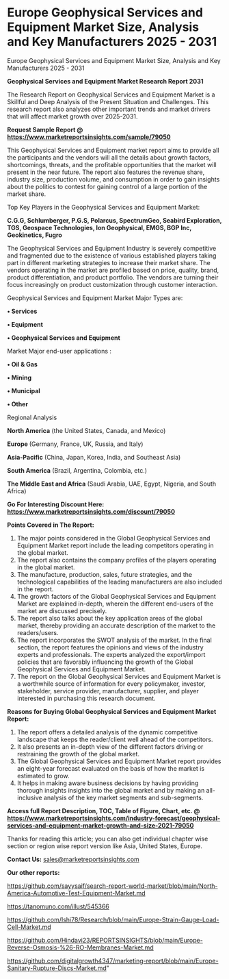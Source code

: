# Europe Geophysical Services and Equipment Market Size, Analysis and Key Manufacturers 2025 - 2031
Europe Geophysical Services and Equipment Market Size, Analysis and Key Manufacturers 2025 - 2031

<strong>Geophysical Services and Equipment Market Research Report 2031</strong>

The Research Report on Geophysical Services and Equipment Market is a Skillful and Deep Analysis of the Present Situation and Challenges. This research report also analyzes other important trends and market drivers that will affect market growth over 2025-2031.

<strong>Request Sample Report @ <a href=https://www.marketreportsinsights.com/sample/79050>https://www.marketreportsinsights.com/sample/79050</a></strong>

This Geophysical Services and Equipment market report aims to provide all the participants and the vendors will all the details about growth factors, shortcomings, threats, and the profitable opportunities that the market will present in the near future. The report also features the revenue share, industry size, production volume, and consumption in order to gain insights about the politics to contest for gaining control of a large portion of the market share.

Top Key Players in the Geophysical Services and Equipment Market:

<strong>C.G.G, Schlumberger, P.G.S, Polarcus, SpectrumGeo, Seabird Exploration, TGS, Geospace Technologies, Ion Geophysical, EMGS, BGP Inc, Geokinetics, Fugro</strong>

The Geophysical Services and Equipment Industry is severely competitive and fragmented due to the existence of various established players taking part in different marketing strategies to increase their market share. The vendors operating in the market are profiled based on price, quality, brand, product differentiation, and product portfolio. The vendors are turning their focus increasingly on product customization through customer interaction.

Geophysical Services and Equipment Market Major Types are:

<strong>• Services

• Equipment

• Geophysical Services and Equipment</strong>

Market Major end-user applications :

<strong>• Oil & Gas

• Mining

• Municipal

• Other</strong>

Regional Analysis

</u><strong><b>North America</b></strong> (the United States, Canada, and Mexico)

<strong><b>Europe </b></strong>(Germany, France, UK, Russia, and Italy)

<strong><b>Asia-Pacific</b></strong> (China, Japan, Korea, India, and Southeast Asia)

<strong><b>South America</b></strong> (Brazil, Argentina, Colombia, etc.)

<strong><b>The Middle East and Africa</b></strong> (Saudi Arabia, UAE, Egypt, Nigeria, and South Africa)

<strong>Go For Interesting Discount Here: <a href=https://www.marketreportsinsights.com/discount/79050>https://www.marketreportsinsights.com/discount/79050</a></strong>

<strong>Points Covered in The Report:</strong>
<ol>
  <li>The major points considered in the Global Geophysical Services and Equipment Market report include the leading competitors operating in the global market.</li>
  <li>The report also contains the company profiles of the players operating in the global market.</li>
  <li>The manufacture, production, sales, future strategies, and the technological capabilities of the leading manufacturers are also included in the report.</li>
  <li>The growth factors of the Global Geophysical Services and Equipment Market are explained in-depth, wherein the different end-users of the market are discussed precisely.</li>
  <li>The report also talks about the key application areas of the global market, thereby providing an accurate description of the market to the readers/users.</li>
  <li>The report incorporates the SWOT analysis of the market. In the final section, the report features the opinions and views of the industry experts and professionals. The experts analyzed the export/import policies that are favorably influencing the growth of the Global Geophysical Services and Equipment Market.</li>
  <li>The report on the Global Geophysical Services and Equipment Market is a worthwhile source of information for every policymaker, investor, stakeholder, service provider, manufacturer, supplier, and player interested in purchasing this research document.</li>
</ol>
<strong>Reasons for Buying Global Geophysical Services and Equipment Market Report:</strong>

<ol>
  <li>The report offers a detailed analysis of the dynamic competitive landscape that keeps the reader/client well ahead of the competitors.</li>
  <li>It also presents an in-depth view of the different factors driving or restraining the growth of the global market.</li>
  <li>The Global Geophysical Services and Equipment Market report provides an eight-year forecast evaluated on the basis of how the market is estimated to grow.</li>
  <li>It helps in making aware business decisions by having providing thorough insights insights into the global market and by making an all-inclusive analysis of the key market segments and sub-segments.</li>
</ol>
<strong>Access full Report Description, TOC, Table of Figure, Chart, etc. @ <a href=https://www.marketreportsinsights.com/industry-forecast/geophysical-services-and-equipment-market-growth-and-size-2021-79050>https://www.marketreportsinsights.com/industry-forecast/geophysical-services-and-equipment-market-growth-and-size-2021-79050</a></strong>


Thanks for reading this article; you can also get individual chapter wise section or region wise report version like Asia, United States, Europe.

<strong>Contact Us:</strong>
sales@marketreportsinsights.com

<strong>Our other reports:</strong>

<a href=https://github.com/sayysaif/search-report-world-market/blob/main/North-America-Automotive-Test-Equipment-Market.md>https://github.com/sayysaif/search-report-world-market/blob/main/North-America-Automotive-Test-Equipment-Market.md</a>

<a href=https://tanomuno.com/illust/545366>https://tanomuno.com/illust/545366</a>

<a href=https://github.com/Ishi78/Research/blob/main/Europe-Strain-Gauge-Load-Cell-Market.md>https://github.com/Ishi78/Research/blob/main/Europe-Strain-Gauge-Load-Cell-Market.md</a>

<a href=https://github.com/Hindavi23/REPORTSINSIGHTS/blob/main/Europe-Reverse-Osmosis-%26-RO-Membranes-Market.md>https://github.com/Hindavi23/REPORTSINSIGHTS/blob/main/Europe-Reverse-Osmosis-%26-RO-Membranes-Market.md</a>

<a href=https://github.com/digitalgrowth4347/marketing-report/blob/main/Europe-Sanitary-Rupture-Discs-Market.md>https://github.com/digitalgrowth4347/marketing-report/blob/main/Europe-Sanitary-Rupture-Discs-Market.md</a>"
